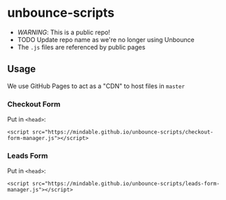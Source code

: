 # unbounce-scripts
- *WARNING*: This is a public repo!
- TODO Update repo name as we're no longer using Unbounce
- The `.js` files are referenced by public pages

## Usage
We use GitHub Pages to act as a "CDN" to host files in `master`

### Checkout Form
Put in `<head>`:
```
<script src="https://mindable.github.io/unbounce-scripts/checkout-form-manager.js"></script>
```

### Leads Form
Put in `<head>`:
```
<script src="https://mindable.github.io/unbounce-scripts/leads-form-manager.js"></script>
```
